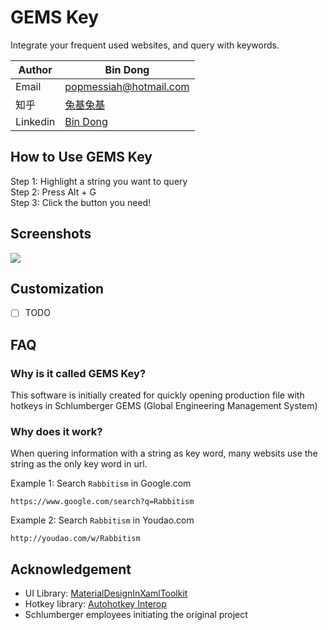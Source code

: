# GEMS Key
Integrate your frequent used websites, and query with keywords.<br>

|Author|Bin Dong
|---|---
|Email|popmessiah@hotmail.com
|知乎|[兔基兔基](https://www.zhihu.com/people/rabbitism/activities)
|Linkedin|[Bin Dong](https://www.linkedin.com/in/bin-dong-48272336/)

## How to Use GEMS Key
Step 1: Highlight a string you want to query<br>
Step 2: Press Alt + G<br>
Step 3: Click the button you need!

## Screenshots
![](/GEMS-Key/WebResources/Screenshot1.png)

## Customization
- [ ] TODO

## FAQ
### Why is it called GEMS Key?
This software is initially created for quickly opening production file with hotkeys in Schlumberger GEMS (Global Engineering Management System)

### Why does it work?
When quering information with a string as key word, many websits use the string as the only key word in url. 

Example 1: Search `Rabbitism` in Google.com

	https://www.google.com/search?q=Rabbitism

Example 2: Search `Rabbitism` in Youdao.com

	http://youdao.com/w/Rabbitism

## Acknowledgement
* UI Library: [MaterialDesignInXamlToolkit](https://github.com/ButchersBoy/MaterialDesignInXamlToolkit)
* Hotkey library: [Autohotkey Interop](https://github.com/amazing-andrew/AutoHotkey.Interop)
* Schlumberger employees initiating the original project
